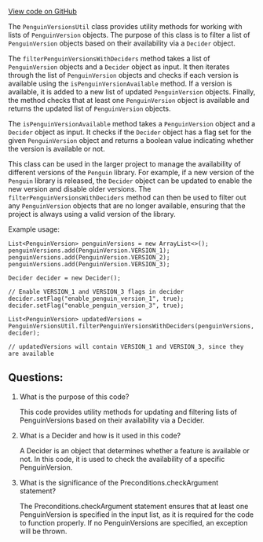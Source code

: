 [View code on GitHub](https://github.com/misbahsy/the-algorithm/src/java/com/twitter/search/ingester/pipeline/util/PenguinVersionsUtil.java)

The `PenguinVersionsUtil` class provides utility methods for working with lists of `PenguinVersion` objects. The purpose of this class is to filter a list of `PenguinVersion` objects based on their availability via a `Decider` object. 

The `filterPenguinVersionsWithDeciders` method takes a list of `PenguinVersion` objects and a `Decider` object as input. It then iterates through the list of `PenguinVersion` objects and checks if each version is available using the `isPenguinVersionAvailable` method. If a version is available, it is added to a new list of updated `PenguinVersion` objects. Finally, the method checks that at least one `PenguinVersion` object is available and returns the updated list of `PenguinVersion` objects.

The `isPenguinVersionAvailable` method takes a `PenguinVersion` object and a `Decider` object as input. It checks if the `Decider` object has a flag set for the given `PenguinVersion` object and returns a boolean value indicating whether the version is available or not.

This class can be used in the larger project to manage the availability of different versions of the `Penguin` library. For example, if a new version of the `Penguin` library is released, the `Decider` object can be updated to enable the new version and disable older versions. The `filterPenguinVersionsWithDeciders` method can then be used to filter out any `PenguinVersion` objects that are no longer available, ensuring that the project is always using a valid version of the library.

Example usage:

```
List<PenguinVersion> penguinVersions = new ArrayList<>();
penguinVersions.add(PenguinVersion.VERSION_1);
penguinVersions.add(PenguinVersion.VERSION_2);
penguinVersions.add(PenguinVersion.VERSION_3);

Decider decider = new Decider();

// Enable VERSION_1 and VERSION_3 flags in decider
decider.setFlag("enable_penguin_version_1", true);
decider.setFlag("enable_penguin_version_3", true);

List<PenguinVersion> updatedVersions = PenguinVersionsUtil.filterPenguinVersionsWithDeciders(penguinVersions, decider);

// updatedVersions will contain VERSION_1 and VERSION_3, since they are available
```
## Questions: 
 1. What is the purpose of this code?
    
    This code provides utility methods for updating and filtering lists of PenguinVersions based on their availability via a Decider.

2. What is a Decider and how is it used in this code?
    
    A Decider is an object that determines whether a feature is available or not. In this code, it is used to check the availability of a specific PenguinVersion.

3. What is the significance of the Preconditions.checkArgument statement?
    
    The Preconditions.checkArgument statement ensures that at least one PenguinVersion is specified in the input list, as it is required for the code to function properly. If no PenguinVersions are specified, an exception will be thrown.
